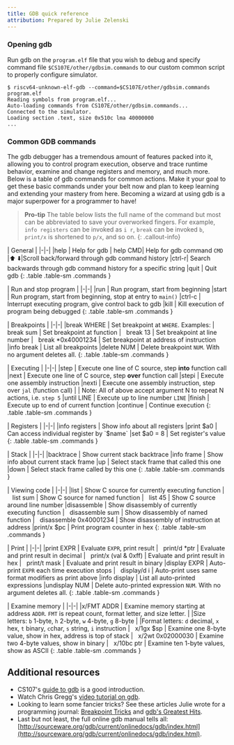 ```yaml
---
title: GDB quick reference
attribution: Prepared by Julie Zelenski
---
```


<style>
    .table td {
        margin: 0;
        padding: 0;
    }
    .table td:nth-child(1) {
        font-weight: 700;
        font-family: Inconsolata, Consolas, Menlo, monospace;
        color: #A60E13;
        width: 25%;
    }
    thead {
        font-weight: 700;
        font-size: 13pt;
        background-color: #eeeeee;
    }
</style>



### Opening gdb
Run gdb on the `program.elf` file that you wish to debug and specify command file `$CS107E/other/gdbsim.commands` to our custom common script to properly configure simulator.
```console
$ riscv64-unknown-elf-gdb --command=$CS107E/other/gdbsim.commands program.elf
Reading symbols from program.elf...
Auto-loading commands from CS107E/other/gdbsim.commands...
Connected to the simulator.
Loading section .text, size 0x510c lma 40000000
...
```

### Common GDB commands
The gdb debugger has a tremendous amount of features packed into it, allowing you to control program execution, observe and trace runtime behavior, examine and change registers and memory, and much more.  Below is a table of gdb commands for common actions. Make it your goal to get these basic commands under your belt now and plan to keep learning and extending your mastery from here. Becoming a wizard at using gdb is a major superpower for a programmer to have!

> __Pro-tip__ The table below lists the full name of the command but most can be abbreviated to save your overworked fingers. For example, `info registers` can be invoked as `i r`, `break` can be invoked `b`, `print/x` is shortened to `p/x`, and so on.
{: .callout-info}


| General |
|-|-|
|help | Help for gdb
| help CMD| Help for gdb command `CMD`
|⬆️ ⬇️|Scroll back/forward through gdb command history
|ctrl-r| Search backwards through gdb command history for a specific string
|quit | Quit gdb
{: .table .table-sm .commands }

| Run and stop program |
|-|-|
|run | Run program, start from beginning
|start | Run program, start from beginning, stop at entry to `main()`
|ctrl-c |  Interrupt executing program, give control back to gdb
|kill | Kill execution of program being debugged
{: .table .table-sm .commands }

| Breakpoints |
|-|-|
|break WHERE | Set breakpoint at `WHERE`. Examples:
|&nbsp;&nbsp;  break sum | Set breakpoint at function
|&nbsp;&nbsp;  break 13 | Set breakpoint at line number
|&nbsp;&nbsp;  break *0x40001234  | Set breakpoint at address of instruction
|info break | List all breakpoints
|delete NUM | Delete breakpoint `NUM`. With no argument deletes all.
{: .table .table-sm .commands }

| Executing |
|-|-|
|step | Execute one line of C source, step __into__ function call
|next | Execute one line of C source, step __over__ function call
|stepi | Execute one assembly instruction
|nexti  | Execute one assembly instruction, step over `jal` (function call)
| | Note: All of above accept argument N to repeat N actions, i.e. `step 5`
|until LINE | Execute up to line number `LINE`
|finish | Execute up to end of current function
|continue | Continue execution
{: .table .table-sm .commands }

| Registers |
|-|-|
|info registers | Show info about all registers
|print $a0  | Can access individual register by `$name`
|set $a0 = 8 | Set register's value
{: .table .table-sm .commands }

| Stack |
|-|-|
|backtrace | Show current stack backtrace
|info frame | Show info about current stack frame
|up | Select stack frame that called this one
|down | Select stack frame called by this one
{: .table .table-sm .commands }

| Viewing code |
|-|-|
|list | Show C source for currently executing function
|&nbsp;&nbsp; list sum | Show C source for named function
|&nbsp;&nbsp; list 45 | Show C source around line number
|disassemble | Show disassembly of currently executing function
|&nbsp;&nbsp; disassemble sum | Show disassembly of named function
|&nbsp;&nbsp; disassemble 0x40001234 | Show disassembly of instruction at address
|print/x $pc | Print program counter in hex
{: .table .table-sm .commands }

| Print |
|-|-|
|print EXPR | Evaluate `EXPR`, print result
|&nbsp;&nbsp; print/d *ptr | Evaluate and print result in decimal
|&nbsp;&nbsp; print/x (val & 0xff) | Evaluate and print result in hex
|&nbsp;&nbsp;  print/t mask | Evaluate and print result in binary
|display EXPR | Auto-print `EXPR` each time execution stops
|&nbsp;&nbsp;  display/d i | Auto-print uses same format modifiers as print above
|info display | List all auto-printed expressions
|undisplay NUM | Delete auto-printed expression `NUM`.  With no argument deletes all.
{: .table .table-sm .commands }

| Examine memory |
|-|-|
|x/FMT ADDR | Examine memory starting at address `ADDR`. `FMT` is repeat count, format letter, and size letter.
| |Size letters: `b` 1-byte, `h` 2-byte, `w` 4-byte, `g` 8-byte
| |Format letters: `d` decimal, `x` hex, `t` binary, `c`char, `s` string, `i` instruction
|&nbsp;&nbsp;  x/1gx $sp | Examine one 8-byte value, show in hex, address is top of stack
|&nbsp;&nbsp;  x/2wt 0x02000030 | Examine two 4-byte values, show in binary
|&nbsp;&nbsp;  x/10bc ptr | Examine ten 1-byte values, show as ASCII
{: .table .table-sm .commands }

## Additional resources

- CS107's [guide to gdb](https://cs107.stanford.edu/resources/gdb.html) is a good introduction.
- Watch Chris Gregg's [video tutorial on gdb](https://www.youtube.com/watch?v=uhIt8YqtmuQ&feature=youtu.be).
-  Looking to learn some fancier tricks? See these articles Julie wrote for a
programming journal: [Breakpoint Tricks](https://web.stanford.edu/class/archive/cs/cs107/cs107.1186/resources/gdb_coredump1.pdf)
and [gdb's Greatest Hits](https://web.stanford.edu/class/archive/cs/cs107/cs107.1186/resources/gdb_coredump2.pdf).
- Last but not least, the full online gdb manual tells all:
[http://sourceware.org/gdb/current/onlinedocs/gdb/index.html](http://sourceware.org/gdb/current/onlinedocs/gdb/index.html).
